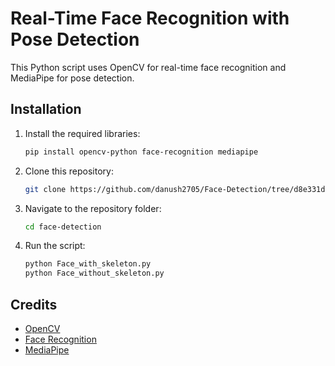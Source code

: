 # Real-Time Face Recognition with Pose Detection

This Python script uses OpenCV for real-time face recognition and MediaPipe for pose detection.

## Installation

1. Install the required libraries:
    ```bash
    pip install opencv-python face-recognition mediapipe
    ```

2. Clone this repository:
    ```bash
    git clone https://github.com/danush2705/Face-Detection/tree/d8e331d0d736b62bc7fb3179f073cacef6eb4bae/Face%20detection
    ```

3. Navigate to the repository folder:
    ```bash
    cd face-detection
    ```

4. Run the script:
    ```bash
    python Face_with_skeleton.py
    python Face_without_skeleton.py
    ```

## Credits

- [OpenCV](https://opencv.org/)
- [Face Recognition](https://github.com/ageitgey/face_recognition)
- [MediaPipe](https://mediapipe.dev/)


